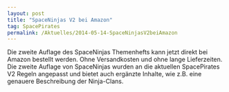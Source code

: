 ```yaml
---
layout: post
title: "SpaceNinjas V2 bei Amazon"
tag: SpacePirates
permalink: /Aktuelles/2014-05-14-SpaceNinjasV2beiAmazon
---
```


Die zweite Auflage des SpaceNinjas Themenhefts kann jetzt direkt bei Amazon bestellt werden. Ohne Versandkosten und ohne lange Lieferzeiten. Die zweite Auflage von SpaceNinjas wurden an die aktuellen SpacePirates V2 Regeln angepasst und bietet auch ergänzte Inhalte, wie z.B. eine genauere Beschreibung der Ninja-Clans.

